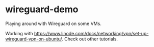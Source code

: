# wireguard-demo

Playing around with Wireguard on some VMs.

Working with https://www.linode.com/docs/networking/vpn/set-up-wireguard-vpn-on-ubuntu/.
Check out other tutorials.
